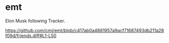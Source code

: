 # emt
Elon Musk following Tracker.

https://github.com/cmj/emt/blob/c417ab0a4881957a9acf71687493db211a28f09d/friends.diff#L1-L50
